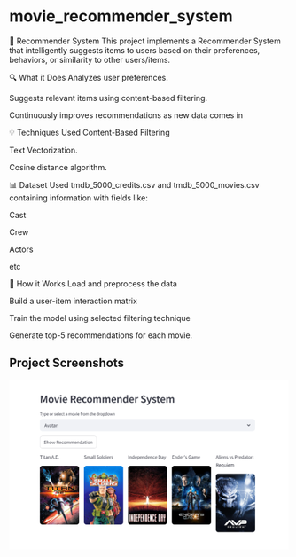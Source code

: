 # movie_recommender_system
🎯 Recommender System
This project implements a Recommender System that intelligently suggests items to users based on their preferences, behaviors, or similarity to other users/items. 

🔍 What it Does
Analyzes user preferences.

Suggests relevant items using content-based filtering. 

Continuously improves recommendations as new data comes in

💡 Techniques Used
Content-Based Filtering

Text Vectorization.

Cosine distance algorithm.


📊 Dataset
Used tmdb_5000_credits.csv and tmdb_5000_movies.csv containing information with fields like:

Cast

Crew

Actors

etc

🚀 How it Works
Load and preprocess the data

Build a user-item interaction matrix

Train the model using selected filtering technique

Generate top-5 recommendations for each movie.

## Project Screenshots

![image alt](https://github.com/chandankumar456/movie_recommender_system/blob/2e7385b6510914eb4ee6d591f04a81f5bc7fdfcd/Screenshot%202025-04-04%20182706.png)
